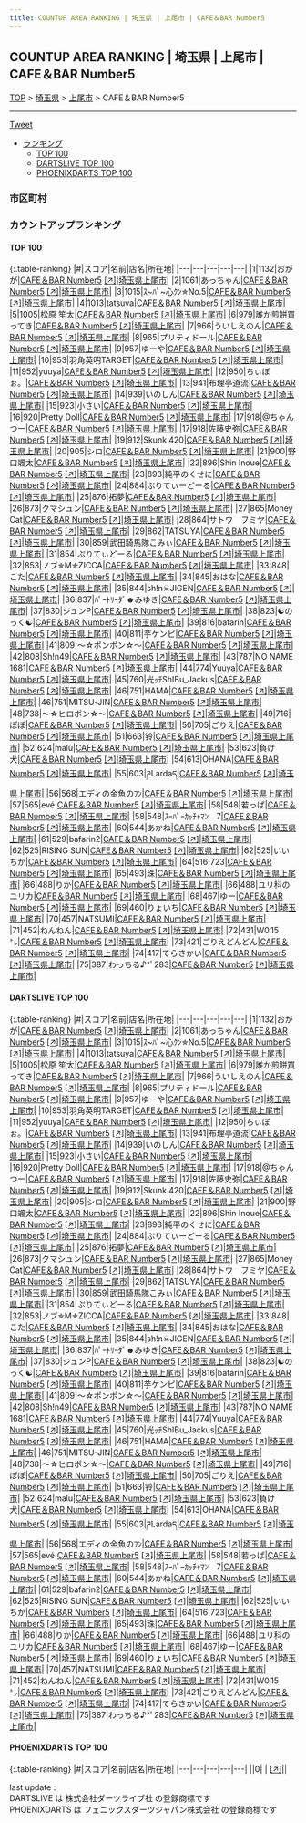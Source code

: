 ```yaml
---
title: COUNTUP AREA RANKING | 埼玉県 | 上尾市 | CAFE＆BAR Number5
---
```

## COUNTUP AREA RANKING | 埼玉県 | 上尾市 | CAFE＆BAR Number5

[TOP](/darts/rank/) > [埼玉県](/darts/rank/埼玉県/) > [上尾市](/darts/rank/埼玉県/上尾市/) > CAFE＆BAR Number5

___

<a href="https://twitter.com/share?ref_src=twsrc%5Etfw" data-text="COUNTUP AREA RANKING | 埼玉県上尾市CAFE＆BAR Number5" class="twitter-share-button" data-hashtags="DARTSLIVE,PHOENIXDARTS,darts,ダーツ" data-show-count="false">Tweet</a>

* [ランキング](#カウントアップランキング)
    * [TOP 100](#top-100)
    * [DARTSLIVE TOP 100](#dartslive-top-100)
    * [PHOENIXDARTS TOP 100](#phoenixdarts-top-100)

### 市区町村

<ul>

</ul>

### カウントアップランキング

#### TOP 100



{:.table-ranking}
|#|スコア|名前|店名|所在地|
|---|---|---|---|---|
|1|1132|<span class="rank-name-dl">おがが</span>|<a href="/darts/rank/shops/0376d5a0e88baa7fb21333aee1bd51e4.html">CAFE＆BAR Number5</a> <a href="https://search.dartslive.com/jp/shop/0376d5a0e88baa7fb21333aee1bd51e4">[↗]</a>|<a href="/darts/rank/埼玉県/上尾市">埼玉県上尾市</a>|
|2|1061|<span class="rank-name-dl">あっちゃん</span>|<a href="/darts/rank/shops/0376d5a0e88baa7fb21333aee1bd51e4.html">CAFE＆BAR Number5</a> <a href="https://search.dartslive.com/jp/shop/0376d5a0e88baa7fb21333aee1bd51e4">[↗]</a>|<a href="/darts/rank/埼玉県/上尾市">埼玉県上尾市</a>|
|3|1015|<span class="rank-name-dl">ｽ~ﾊﾟ~心ｸﾝ✯No.5</span>|<a href="/darts/rank/shops/0376d5a0e88baa7fb21333aee1bd51e4.html">CAFE＆BAR Number5</a> <a href="https://search.dartslive.com/jp/shop/0376d5a0e88baa7fb21333aee1bd51e4">[↗]</a>|<a href="/darts/rank/埼玉県/上尾市">埼玉県上尾市</a>|
|4|1013|<span class="rank-name-dl">tatsuya</span>|<a href="/darts/rank/shops/0376d5a0e88baa7fb21333aee1bd51e4.html">CAFE＆BAR Number5</a> <a href="https://search.dartslive.com/jp/shop/0376d5a0e88baa7fb21333aee1bd51e4">[↗]</a>|<a href="/darts/rank/埼玉県/上尾市">埼玉県上尾市</a>|
|5|1005|<span class="rank-name-dl">松原 笙太</span>|<a href="/darts/rank/shops/0376d5a0e88baa7fb21333aee1bd51e4.html">CAFE＆BAR Number5</a> <a href="https://search.dartslive.com/jp/shop/0376d5a0e88baa7fb21333aee1bd51e4">[↗]</a>|<a href="/darts/rank/埼玉県/上尾市">埼玉県上尾市</a>|
|6|979|<span class="rank-name-dl">誰か煎餅買ってき</span>|<a href="/darts/rank/shops/0376d5a0e88baa7fb21333aee1bd51e4.html">CAFE＆BAR Number5</a> <a href="https://search.dartslive.com/jp/shop/0376d5a0e88baa7fb21333aee1bd51e4">[↗]</a>|<a href="/darts/rank/埼玉県/上尾市">埼玉県上尾市</a>|
|7|966|<span class="rank-name-dl">ういしえのん</span>|<a href="/darts/rank/shops/0376d5a0e88baa7fb21333aee1bd51e4.html">CAFE＆BAR Number5</a> <a href="https://search.dartslive.com/jp/shop/0376d5a0e88baa7fb21333aee1bd51e4">[↗]</a>|<a href="/darts/rank/埼玉県/上尾市">埼玉県上尾市</a>|
|8|965|<span class="rank-name-dl">プリティドール</span>|<a href="/darts/rank/shops/0376d5a0e88baa7fb21333aee1bd51e4.html">CAFE＆BAR Number5</a> <a href="https://search.dartslive.com/jp/shop/0376d5a0e88baa7fb21333aee1bd51e4">[↗]</a>|<a href="/darts/rank/埼玉県/上尾市">埼玉県上尾市</a>|
|9|957|<span class="rank-name-dl">ゆーや</span>|<a href="/darts/rank/shops/0376d5a0e88baa7fb21333aee1bd51e4.html">CAFE＆BAR Number5</a> <a href="https://search.dartslive.com/jp/shop/0376d5a0e88baa7fb21333aee1bd51e4">[↗]</a>|<a href="/darts/rank/埼玉県/上尾市">埼玉県上尾市</a>|
|10|953|<span class="rank-name-dl">羽角英明TARGET</span>|<a href="/darts/rank/shops/0376d5a0e88baa7fb21333aee1bd51e4.html">CAFE＆BAR Number5</a> <a href="https://search.dartslive.com/jp/shop/0376d5a0e88baa7fb21333aee1bd51e4">[↗]</a>|<a href="/darts/rank/埼玉県/上尾市">埼玉県上尾市</a>|
|11|952|<span class="rank-name-dl">yuuya</span>|<a href="/darts/rank/shops/0376d5a0e88baa7fb21333aee1bd51e4.html">CAFE＆BAR Number5</a> <a href="https://search.dartslive.com/jp/shop/0376d5a0e88baa7fb21333aee1bd51e4">[↗]</a>|<a href="/darts/rank/埼玉県/上尾市">埼玉県上尾市</a>|
|12|950|<span class="rank-name-dl">ちぃぼぉ。</span>|<a href="/darts/rank/shops/0376d5a0e88baa7fb21333aee1bd51e4.html">CAFE＆BAR Number5</a> <a href="https://search.dartslive.com/jp/shop/0376d5a0e88baa7fb21333aee1bd51e4">[↗]</a>|<a href="/darts/rank/埼玉県/上尾市">埼玉県上尾市</a>|
|13|941|<span class="rank-name-dl">布理亭道流</span>|<a href="/darts/rank/shops/0376d5a0e88baa7fb21333aee1bd51e4.html">CAFE＆BAR Number5</a> <a href="https://search.dartslive.com/jp/shop/0376d5a0e88baa7fb21333aee1bd51e4">[↗]</a>|<a href="/darts/rank/埼玉県/上尾市">埼玉県上尾市</a>|
|14|939|<span class="rank-name-dl">いのしん</span>|<a href="/darts/rank/shops/0376d5a0e88baa7fb21333aee1bd51e4.html">CAFE＆BAR Number5</a> <a href="https://search.dartslive.com/jp/shop/0376d5a0e88baa7fb21333aee1bd51e4">[↗]</a>|<a href="/darts/rank/埼玉県/上尾市">埼玉県上尾市</a>|
|15|923|<span class="rank-name-dl">小さい</span>|<a href="/darts/rank/shops/0376d5a0e88baa7fb21333aee1bd51e4.html">CAFE＆BAR Number5</a> <a href="https://search.dartslive.com/jp/shop/0376d5a0e88baa7fb21333aee1bd51e4">[↗]</a>|<a href="/darts/rank/埼玉県/上尾市">埼玉県上尾市</a>|
|16|920|<span class="rank-name-dl">Pretty Doll</span>|<a href="/darts/rank/shops/0376d5a0e88baa7fb21333aee1bd51e4.html">CAFE＆BAR Number5</a> <a href="https://search.dartslive.com/jp/shop/0376d5a0e88baa7fb21333aee1bd51e4">[↗]</a>|<a href="/darts/rank/埼玉県/上尾市">埼玉県上尾市</a>|
|17|918|<span class="rank-name-dl">@ちゃんつー</span>|<a href="/darts/rank/shops/0376d5a0e88baa7fb21333aee1bd51e4.html">CAFE＆BAR Number5</a> <a href="https://search.dartslive.com/jp/shop/0376d5a0e88baa7fb21333aee1bd51e4">[↗]</a>|<a href="/darts/rank/埼玉県/上尾市">埼玉県上尾市</a>|
|17|918|<span class="rank-name-dl">佐藤史弥</span>|<a href="/darts/rank/shops/0376d5a0e88baa7fb21333aee1bd51e4.html">CAFE＆BAR Number5</a> <a href="https://search.dartslive.com/jp/shop/0376d5a0e88baa7fb21333aee1bd51e4">[↗]</a>|<a href="/darts/rank/埼玉県/上尾市">埼玉県上尾市</a>|
|19|912|<span class="rank-name-dl">Skunk 420</span>|<a href="/darts/rank/shops/0376d5a0e88baa7fb21333aee1bd51e4.html">CAFE＆BAR Number5</a> <a href="https://search.dartslive.com/jp/shop/0376d5a0e88baa7fb21333aee1bd51e4">[↗]</a>|<a href="/darts/rank/埼玉県/上尾市">埼玉県上尾市</a>|
|20|905|<span class="rank-name-dl">シロ</span>|<a href="/darts/rank/shops/0376d5a0e88baa7fb21333aee1bd51e4.html">CAFE＆BAR Number5</a> <a href="https://search.dartslive.com/jp/shop/0376d5a0e88baa7fb21333aee1bd51e4">[↗]</a>|<a href="/darts/rank/埼玉県/上尾市">埼玉県上尾市</a>|
|21|900|<span class="rank-name-dl">野口颯太</span>|<a href="/darts/rank/shops/0376d5a0e88baa7fb21333aee1bd51e4.html">CAFE＆BAR Number5</a> <a href="https://search.dartslive.com/jp/shop/0376d5a0e88baa7fb21333aee1bd51e4">[↗]</a>|<a href="/darts/rank/埼玉県/上尾市">埼玉県上尾市</a>|
|22|896|<span class="rank-name-dl">Shin Inoue</span>|<a href="/darts/rank/shops/0376d5a0e88baa7fb21333aee1bd51e4.html">CAFE＆BAR Number5</a> <a href="https://search.dartslive.com/jp/shop/0376d5a0e88baa7fb21333aee1bd51e4">[↗]</a>|<a href="/darts/rank/埼玉県/上尾市">埼玉県上尾市</a>|
|23|893|<span class="rank-name-dl">純平のくせに</span>|<a href="/darts/rank/shops/0376d5a0e88baa7fb21333aee1bd51e4.html">CAFE＆BAR Number5</a> <a href="https://search.dartslive.com/jp/shop/0376d5a0e88baa7fb21333aee1bd51e4">[↗]</a>|<a href="/darts/rank/埼玉県/上尾市">埼玉県上尾市</a>|
|24|884|<span class="rank-name-dl">ぷりてぃーどーる</span>|<a href="/darts/rank/shops/0376d5a0e88baa7fb21333aee1bd51e4.html">CAFE＆BAR Number5</a> <a href="https://search.dartslive.com/jp/shop/0376d5a0e88baa7fb21333aee1bd51e4">[↗]</a>|<a href="/darts/rank/埼玉県/上尾市">埼玉県上尾市</a>|
|25|876|<span class="rank-name-dl">拓夢</span>|<a href="/darts/rank/shops/0376d5a0e88baa7fb21333aee1bd51e4.html">CAFE＆BAR Number5</a> <a href="https://search.dartslive.com/jp/shop/0376d5a0e88baa7fb21333aee1bd51e4">[↗]</a>|<a href="/darts/rank/埼玉県/上尾市">埼玉県上尾市</a>|
|26|873|<span class="rank-name-dl">クマシュン</span>|<a href="/darts/rank/shops/0376d5a0e88baa7fb21333aee1bd51e4.html">CAFE＆BAR Number5</a> <a href="https://search.dartslive.com/jp/shop/0376d5a0e88baa7fb21333aee1bd51e4">[↗]</a>|<a href="/darts/rank/埼玉県/上尾市">埼玉県上尾市</a>|
|27|865|<span class="rank-name-dl">Money Cat</span>|<a href="/darts/rank/shops/0376d5a0e88baa7fb21333aee1bd51e4.html">CAFE＆BAR Number5</a> <a href="https://search.dartslive.com/jp/shop/0376d5a0e88baa7fb21333aee1bd51e4">[↗]</a>|<a href="/darts/rank/埼玉県/上尾市">埼玉県上尾市</a>|
|28|864|<span class="rank-name-dl">サトウ　フミヤ</span>|<a href="/darts/rank/shops/0376d5a0e88baa7fb21333aee1bd51e4.html">CAFE＆BAR Number5</a> <a href="https://search.dartslive.com/jp/shop/0376d5a0e88baa7fb21333aee1bd51e4">[↗]</a>|<a href="/darts/rank/埼玉県/上尾市">埼玉県上尾市</a>|
|29|862|<span class="rank-name-dl">TATSUYA</span>|<a href="/darts/rank/shops/0376d5a0e88baa7fb21333aee1bd51e4.html">CAFE＆BAR Number5</a> <a href="https://search.dartslive.com/jp/shop/0376d5a0e88baa7fb21333aee1bd51e4">[↗]</a>|<a href="/darts/rank/埼玉県/上尾市">埼玉県上尾市</a>|
|30|859|<span class="rank-name-dl">武田騎馬隊こみぃ</span>|<a href="/darts/rank/shops/0376d5a0e88baa7fb21333aee1bd51e4.html">CAFE＆BAR Number5</a> <a href="https://search.dartslive.com/jp/shop/0376d5a0e88baa7fb21333aee1bd51e4">[↗]</a>|<a href="/darts/rank/埼玉県/上尾市">埼玉県上尾市</a>|
|31|854|<span class="rank-name-dl">ぷりてぃどーる</span>|<a href="/darts/rank/shops/0376d5a0e88baa7fb21333aee1bd51e4.html">CAFE＆BAR Number5</a> <a href="https://search.dartslive.com/jp/shop/0376d5a0e88baa7fb21333aee1bd51e4">[↗]</a>|<a href="/darts/rank/埼玉県/上尾市">埼玉県上尾市</a>|
|32|853|<span class="rank-name-dl">ノブ✯M✯ZICCA</span>|<a href="/darts/rank/shops/0376d5a0e88baa7fb21333aee1bd51e4.html">CAFE＆BAR Number5</a> <a href="https://search.dartslive.com/jp/shop/0376d5a0e88baa7fb21333aee1bd51e4">[↗]</a>|<a href="/darts/rank/埼玉県/上尾市">埼玉県上尾市</a>|
|33|848|<span class="rank-name-dl">こた</span>|<a href="/darts/rank/shops/0376d5a0e88baa7fb21333aee1bd51e4.html">CAFE＆BAR Number5</a> <a href="https://search.dartslive.com/jp/shop/0376d5a0e88baa7fb21333aee1bd51e4">[↗]</a>|<a href="/darts/rank/埼玉県/上尾市">埼玉県上尾市</a>|
|34|845|<span class="rank-name-dl">おはな</span>|<a href="/darts/rank/shops/0376d5a0e88baa7fb21333aee1bd51e4.html">CAFE＆BAR Number5</a> <a href="https://search.dartslive.com/jp/shop/0376d5a0e88baa7fb21333aee1bd51e4">[↗]</a>|<a href="/darts/rank/埼玉県/上尾市">埼玉県上尾市</a>|
|35|844|<span class="rank-name-dl">sh!n☠JIGEN</span>|<a href="/darts/rank/shops/0376d5a0e88baa7fb21333aee1bd51e4.html">CAFE＆BAR Number5</a> <a href="https://search.dartslive.com/jp/shop/0376d5a0e88baa7fb21333aee1bd51e4">[↗]</a>|<a href="/darts/rank/埼玉県/上尾市">埼玉県上尾市</a>|
|36|837|<span class="rank-name-dl">ﾊﾟｰﾄﾘｰﾀﾞ☻みゆき</span>|<a href="/darts/rank/shops/0376d5a0e88baa7fb21333aee1bd51e4.html">CAFE＆BAR Number5</a> <a href="https://search.dartslive.com/jp/shop/0376d5a0e88baa7fb21333aee1bd51e4">[↗]</a>|<a href="/darts/rank/埼玉県/上尾市">埼玉県上尾市</a>|
|37|830|<span class="rank-name-dl">ジュンP</span>|<a href="/darts/rank/shops/0376d5a0e88baa7fb21333aee1bd51e4.html">CAFE＆BAR Number5</a> <a href="https://search.dartslive.com/jp/shop/0376d5a0e88baa7fb21333aee1bd51e4">[↗]</a>|<a href="/darts/rank/埼玉県/上尾市">埼玉県上尾市</a>|
|38|823|<span class="rank-name-dl">☯️のっく☯️</span>|<a href="/darts/rank/shops/0376d5a0e88baa7fb21333aee1bd51e4.html">CAFE＆BAR Number5</a> <a href="https://search.dartslive.com/jp/shop/0376d5a0e88baa7fb21333aee1bd51e4">[↗]</a>|<a href="/darts/rank/埼玉県/上尾市">埼玉県上尾市</a>|
|39|816|<span class="rank-name-dl">bafarin</span>|<a href="/darts/rank/shops/0376d5a0e88baa7fb21333aee1bd51e4.html">CAFE＆BAR Number5</a> <a href="https://search.dartslive.com/jp/shop/0376d5a0e88baa7fb21333aee1bd51e4">[↗]</a>|<a href="/darts/rank/埼玉県/上尾市">埼玉県上尾市</a>|
|40|811|<span class="rank-name-dl">芋ケンピ</span>|<a href="/darts/rank/shops/0376d5a0e88baa7fb21333aee1bd51e4.html">CAFE＆BAR Number5</a> <a href="https://search.dartslive.com/jp/shop/0376d5a0e88baa7fb21333aee1bd51e4">[↗]</a>|<a href="/darts/rank/埼玉県/上尾市">埼玉県上尾市</a>|
|41|809|<span class="rank-name-dl">〜☆ポンポン☆〜</span>|<a href="/darts/rank/shops/0376d5a0e88baa7fb21333aee1bd51e4.html">CAFE＆BAR Number5</a> <a href="https://search.dartslive.com/jp/shop/0376d5a0e88baa7fb21333aee1bd51e4">[↗]</a>|<a href="/darts/rank/埼玉県/上尾市">埼玉県上尾市</a>|
|42|808|<span class="rank-name-dl">Sh!n49</span>|<a href="/darts/rank/shops/0376d5a0e88baa7fb21333aee1bd51e4.html">CAFE＆BAR Number5</a> <a href="https://search.dartslive.com/jp/shop/0376d5a0e88baa7fb21333aee1bd51e4">[↗]</a>|<a href="/darts/rank/埼玉県/上尾市">埼玉県上尾市</a>|
|43|787|<span class="rank-name-dl">NO NAME 1681</span>|<a href="/darts/rank/shops/0376d5a0e88baa7fb21333aee1bd51e4.html">CAFE＆BAR Number5</a> <a href="https://search.dartslive.com/jp/shop/0376d5a0e88baa7fb21333aee1bd51e4">[↗]</a>|<a href="/darts/rank/埼玉県/上尾市">埼玉県上尾市</a>|
|44|774|<span class="rank-name-dl">Yuuya</span>|<a href="/darts/rank/shops/0376d5a0e88baa7fb21333aee1bd51e4.html">CAFE＆BAR Number5</a> <a href="https://search.dartslive.com/jp/shop/0376d5a0e88baa7fb21333aee1bd51e4">[↗]</a>|<a href="/darts/rank/埼玉県/上尾市">埼玉県上尾市</a>|
|45|760|<span class="rank-name-dl">光ｯﾁShIBu_Jackus</span>|<a href="/darts/rank/shops/0376d5a0e88baa7fb21333aee1bd51e4.html">CAFE＆BAR Number5</a> <a href="https://search.dartslive.com/jp/shop/0376d5a0e88baa7fb21333aee1bd51e4">[↗]</a>|<a href="/darts/rank/埼玉県/上尾市">埼玉県上尾市</a>|
|46|751|<span class="rank-name-dl">HAMA</span>|<a href="/darts/rank/shops/0376d5a0e88baa7fb21333aee1bd51e4.html">CAFE＆BAR Number5</a> <a href="https://search.dartslive.com/jp/shop/0376d5a0e88baa7fb21333aee1bd51e4">[↗]</a>|<a href="/darts/rank/埼玉県/上尾市">埼玉県上尾市</a>|
|46|751|<span class="rank-name-dl">MITSU-JIN</span>|<a href="/darts/rank/shops/0376d5a0e88baa7fb21333aee1bd51e4.html">CAFE＆BAR Number5</a> <a href="https://search.dartslive.com/jp/shop/0376d5a0e88baa7fb21333aee1bd51e4">[↗]</a>|<a href="/darts/rank/埼玉県/上尾市">埼玉県上尾市</a>|
|48|738|<span class="rank-name-dl">〜☆ヒロポン☆〜</span>|<a href="/darts/rank/shops/0376d5a0e88baa7fb21333aee1bd51e4.html">CAFE＆BAR Number5</a> <a href="https://search.dartslive.com/jp/shop/0376d5a0e88baa7fb21333aee1bd51e4">[↗]</a>|<a href="/darts/rank/埼玉県/上尾市">埼玉県上尾市</a>|
|49|716|<span class="rank-name-dl">ぽぽ</span>|<a href="/darts/rank/shops/0376d5a0e88baa7fb21333aee1bd51e4.html">CAFE＆BAR Number5</a> <a href="https://search.dartslive.com/jp/shop/0376d5a0e88baa7fb21333aee1bd51e4">[↗]</a>|<a href="/darts/rank/埼玉県/上尾市">埼玉県上尾市</a>|
|50|705|<span class="rank-name-dl">ごりえ</span>|<a href="/darts/rank/shops/0376d5a0e88baa7fb21333aee1bd51e4.html">CAFE＆BAR Number5</a> <a href="https://search.dartslive.com/jp/shop/0376d5a0e88baa7fb21333aee1bd51e4">[↗]</a>|<a href="/darts/rank/埼玉県/上尾市">埼玉県上尾市</a>|
|51|663|<span class="rank-name-dl">铃</span>|<a href="/darts/rank/shops/0376d5a0e88baa7fb21333aee1bd51e4.html">CAFE＆BAR Number5</a> <a href="https://search.dartslive.com/jp/shop/0376d5a0e88baa7fb21333aee1bd51e4">[↗]</a>|<a href="/darts/rank/埼玉県/上尾市">埼玉県上尾市</a>|
|52|624|<span class="rank-name-dl">malu</span>|<a href="/darts/rank/shops/0376d5a0e88baa7fb21333aee1bd51e4.html">CAFE＆BAR Number5</a> <a href="https://search.dartslive.com/jp/shop/0376d5a0e88baa7fb21333aee1bd51e4">[↗]</a>|<a href="/darts/rank/埼玉県/上尾市">埼玉県上尾市</a>|
|53|623|<span class="rank-name-dl">負け犬</span>|<a href="/darts/rank/shops/0376d5a0e88baa7fb21333aee1bd51e4.html">CAFE＆BAR Number5</a> <a href="https://search.dartslive.com/jp/shop/0376d5a0e88baa7fb21333aee1bd51e4">[↗]</a>|<a href="/darts/rank/埼玉県/上尾市">埼玉県上尾市</a>|
|54|613|<span class="rank-name-dl">OHANA</span>|<a href="/darts/rank/shops/0376d5a0e88baa7fb21333aee1bd51e4.html">CAFE＆BAR Number5</a> <a href="https://search.dartslive.com/jp/shop/0376d5a0e88baa7fb21333aee1bd51e4">[↗]</a>|<a href="/darts/rank/埼玉県/上尾市">埼玉県上尾市</a>|
|55|603|<span class="rank-name-dl">ཌLardaད﻿</span>|<a href="/darts/rank/shops/0376d5a0e88baa7fb21333aee1bd51e4.html">CAFE＆BAR Number5</a> <a href="https://search.dartslive.com/jp/shop/0376d5a0e88baa7fb21333aee1bd51e4">[↗]</a>|<a href="/darts/rank/埼玉県/上尾市">埼玉県上尾市</a>|
|56|568|<span class="rank-name-dl">エディの金魚のﾌﾝ</span>|<a href="/darts/rank/shops/0376d5a0e88baa7fb21333aee1bd51e4.html">CAFE＆BAR Number5</a> <a href="https://search.dartslive.com/jp/shop/0376d5a0e88baa7fb21333aee1bd51e4">[↗]</a>|<a href="/darts/rank/埼玉県/上尾市">埼玉県上尾市</a>|
|57|565|<span class="rank-name-dl">evé</span>|<a href="/darts/rank/shops/0376d5a0e88baa7fb21333aee1bd51e4.html">CAFE＆BAR Number5</a> <a href="https://search.dartslive.com/jp/shop/0376d5a0e88baa7fb21333aee1bd51e4">[↗]</a>|<a href="/darts/rank/埼玉県/上尾市">埼玉県上尾市</a>|
|58|548|<span class="rank-name-dl">若っぱ</span>|<a href="/darts/rank/shops/0376d5a0e88baa7fb21333aee1bd51e4.html">CAFE＆BAR Number5</a> <a href="https://search.dartslive.com/jp/shop/0376d5a0e88baa7fb21333aee1bd51e4">[↗]</a>|<a href="/darts/rank/埼玉県/上尾市">埼玉県上尾市</a>|
|58|548|<span class="rank-name-dl">ｽｰﾊﾟｰｶｯﾁｬﾏﾝ　7</span>|<a href="/darts/rank/shops/0376d5a0e88baa7fb21333aee1bd51e4.html">CAFE＆BAR Number5</a> <a href="https://search.dartslive.com/jp/shop/0376d5a0e88baa7fb21333aee1bd51e4">[↗]</a>|<a href="/darts/rank/埼玉県/上尾市">埼玉県上尾市</a>|
|60|544|<span class="rank-name-dl">あかね</span>|<a href="/darts/rank/shops/0376d5a0e88baa7fb21333aee1bd51e4.html">CAFE＆BAR Number5</a> <a href="https://search.dartslive.com/jp/shop/0376d5a0e88baa7fb21333aee1bd51e4">[↗]</a>|<a href="/darts/rank/埼玉県/上尾市">埼玉県上尾市</a>|
|61|529|<span class="rank-name-dl">bafarin2</span>|<a href="/darts/rank/shops/0376d5a0e88baa7fb21333aee1bd51e4.html">CAFE＆BAR Number5</a> <a href="https://search.dartslive.com/jp/shop/0376d5a0e88baa7fb21333aee1bd51e4">[↗]</a>|<a href="/darts/rank/埼玉県/上尾市">埼玉県上尾市</a>|
|62|525|<span class="rank-name-dl">RISING SUN</span>|<a href="/darts/rank/shops/0376d5a0e88baa7fb21333aee1bd51e4.html">CAFE＆BAR Number5</a> <a href="https://search.dartslive.com/jp/shop/0376d5a0e88baa7fb21333aee1bd51e4">[↗]</a>|<a href="/darts/rank/埼玉県/上尾市">埼玉県上尾市</a>|
|62|525|<span class="rank-name-dl">いいちか</span>|<a href="/darts/rank/shops/0376d5a0e88baa7fb21333aee1bd51e4.html">CAFE＆BAR Number5</a> <a href="https://search.dartslive.com/jp/shop/0376d5a0e88baa7fb21333aee1bd51e4">[↗]</a>|<a href="/darts/rank/埼玉県/上尾市">埼玉県上尾市</a>|
|64|516|<span class="rank-name-dl">723</span>|<a href="/darts/rank/shops/0376d5a0e88baa7fb21333aee1bd51e4.html">CAFE＆BAR Number5</a> <a href="https://search.dartslive.com/jp/shop/0376d5a0e88baa7fb21333aee1bd51e4">[↗]</a>|<a href="/darts/rank/埼玉県/上尾市">埼玉県上尾市</a>|
|65|493|<span class="rank-name-dl">珠</span>|<a href="/darts/rank/shops/0376d5a0e88baa7fb21333aee1bd51e4.html">CAFE＆BAR Number5</a> <a href="https://search.dartslive.com/jp/shop/0376d5a0e88baa7fb21333aee1bd51e4">[↗]</a>|<a href="/darts/rank/埼玉県/上尾市">埼玉県上尾市</a>|
|66|488|<span class="rank-name-dl">りか</span>|<a href="/darts/rank/shops/0376d5a0e88baa7fb21333aee1bd51e4.html">CAFE＆BAR Number5</a> <a href="https://search.dartslive.com/jp/shop/0376d5a0e88baa7fb21333aee1bd51e4">[↗]</a>|<a href="/darts/rank/埼玉県/上尾市">埼玉県上尾市</a>|
|66|488|<span class="rank-name-dl">ユリ科のユリカ</span>|<a href="/darts/rank/shops/0376d5a0e88baa7fb21333aee1bd51e4.html">CAFE＆BAR Number5</a> <a href="https://search.dartslive.com/jp/shop/0376d5a0e88baa7fb21333aee1bd51e4">[↗]</a>|<a href="/darts/rank/埼玉県/上尾市">埼玉県上尾市</a>|
|68|467|<span class="rank-name-dl">ゆー</span>|<a href="/darts/rank/shops/0376d5a0e88baa7fb21333aee1bd51e4.html">CAFE＆BAR Number5</a> <a href="https://search.dartslive.com/jp/shop/0376d5a0e88baa7fb21333aee1bd51e4">[↗]</a>|<a href="/darts/rank/埼玉県/上尾市">埼玉県上尾市</a>|
|69|460|<span class="rank-name-dl">りょいち</span>|<a href="/darts/rank/shops/0376d5a0e88baa7fb21333aee1bd51e4.html">CAFE＆BAR Number5</a> <a href="https://search.dartslive.com/jp/shop/0376d5a0e88baa7fb21333aee1bd51e4">[↗]</a>|<a href="/darts/rank/埼玉県/上尾市">埼玉県上尾市</a>|
|70|457|<span class="rank-name-dl">NATSUMI</span>|<a href="/darts/rank/shops/0376d5a0e88baa7fb21333aee1bd51e4.html">CAFE＆BAR Number5</a> <a href="https://search.dartslive.com/jp/shop/0376d5a0e88baa7fb21333aee1bd51e4">[↗]</a>|<a href="/darts/rank/埼玉県/上尾市">埼玉県上尾市</a>|
|71|452|<span class="rank-name-dl">ねんねん</span>|<a href="/darts/rank/shops/0376d5a0e88baa7fb21333aee1bd51e4.html">CAFE＆BAR Number5</a> <a href="https://search.dartslive.com/jp/shop/0376d5a0e88baa7fb21333aee1bd51e4">[↗]</a>|<a href="/darts/rank/埼玉県/上尾市">埼玉県上尾市</a>|
|72|431|<span class="rank-name-dl">W0.15㌧</span>|<a href="/darts/rank/shops/0376d5a0e88baa7fb21333aee1bd51e4.html">CAFE＆BAR Number5</a> <a href="https://search.dartslive.com/jp/shop/0376d5a0e88baa7fb21333aee1bd51e4">[↗]</a>|<a href="/darts/rank/埼玉県/上尾市">埼玉県上尾市</a>|
|73|421|<span class="rank-name-dl">ごりえどんどん</span>|<a href="/darts/rank/shops/0376d5a0e88baa7fb21333aee1bd51e4.html">CAFE＆BAR Number5</a> <a href="https://search.dartslive.com/jp/shop/0376d5a0e88baa7fb21333aee1bd51e4">[↗]</a>|<a href="/darts/rank/埼玉県/上尾市">埼玉県上尾市</a>|
|74|417|<span class="rank-name-dl">てらさかい</span>|<a href="/darts/rank/shops/0376d5a0e88baa7fb21333aee1bd51e4.html">CAFE＆BAR Number5</a> <a href="https://search.dartslive.com/jp/shop/0376d5a0e88baa7fb21333aee1bd51e4">[↗]</a>|<a href="/darts/rank/埼玉県/上尾市">埼玉県上尾市</a>|
|75|387|<span class="rank-name-dl">わっちる♪*ﾟ283</span>|<a href="/darts/rank/shops/0376d5a0e88baa7fb21333aee1bd51e4.html">CAFE＆BAR Number5</a> <a href="https://search.dartslive.com/jp/shop/0376d5a0e88baa7fb21333aee1bd51e4">[↗]</a>|<a href="/darts/rank/埼玉県/上尾市">埼玉県上尾市</a>|


#### DARTSLIVE TOP 100



{:.table-ranking}
|#|スコア|名前|店名|所在地|
|---|---|---|---|---|
|1|1132|<span class="rank-name-dl">おがが</span>|<a href="/darts/rank/shops/0376d5a0e88baa7fb21333aee1bd51e4.html">CAFE＆BAR Number5</a> <a href="https://search.dartslive.com/jp/shop/0376d5a0e88baa7fb21333aee1bd51e4">[↗]</a>|<a href="/darts/rank/埼玉県/上尾市">埼玉県上尾市</a>|
|2|1061|<span class="rank-name-dl">あっちゃん</span>|<a href="/darts/rank/shops/0376d5a0e88baa7fb21333aee1bd51e4.html">CAFE＆BAR Number5</a> <a href="https://search.dartslive.com/jp/shop/0376d5a0e88baa7fb21333aee1bd51e4">[↗]</a>|<a href="/darts/rank/埼玉県/上尾市">埼玉県上尾市</a>|
|3|1015|<span class="rank-name-dl">ｽ~ﾊﾟ~心ｸﾝ✯No.5</span>|<a href="/darts/rank/shops/0376d5a0e88baa7fb21333aee1bd51e4.html">CAFE＆BAR Number5</a> <a href="https://search.dartslive.com/jp/shop/0376d5a0e88baa7fb21333aee1bd51e4">[↗]</a>|<a href="/darts/rank/埼玉県/上尾市">埼玉県上尾市</a>|
|4|1013|<span class="rank-name-dl">tatsuya</span>|<a href="/darts/rank/shops/0376d5a0e88baa7fb21333aee1bd51e4.html">CAFE＆BAR Number5</a> <a href="https://search.dartslive.com/jp/shop/0376d5a0e88baa7fb21333aee1bd51e4">[↗]</a>|<a href="/darts/rank/埼玉県/上尾市">埼玉県上尾市</a>|
|5|1005|<span class="rank-name-dl">松原 笙太</span>|<a href="/darts/rank/shops/0376d5a0e88baa7fb21333aee1bd51e4.html">CAFE＆BAR Number5</a> <a href="https://search.dartslive.com/jp/shop/0376d5a0e88baa7fb21333aee1bd51e4">[↗]</a>|<a href="/darts/rank/埼玉県/上尾市">埼玉県上尾市</a>|
|6|979|<span class="rank-name-dl">誰か煎餅買ってき</span>|<a href="/darts/rank/shops/0376d5a0e88baa7fb21333aee1bd51e4.html">CAFE＆BAR Number5</a> <a href="https://search.dartslive.com/jp/shop/0376d5a0e88baa7fb21333aee1bd51e4">[↗]</a>|<a href="/darts/rank/埼玉県/上尾市">埼玉県上尾市</a>|
|7|966|<span class="rank-name-dl">ういしえのん</span>|<a href="/darts/rank/shops/0376d5a0e88baa7fb21333aee1bd51e4.html">CAFE＆BAR Number5</a> <a href="https://search.dartslive.com/jp/shop/0376d5a0e88baa7fb21333aee1bd51e4">[↗]</a>|<a href="/darts/rank/埼玉県/上尾市">埼玉県上尾市</a>|
|8|965|<span class="rank-name-dl">プリティドール</span>|<a href="/darts/rank/shops/0376d5a0e88baa7fb21333aee1bd51e4.html">CAFE＆BAR Number5</a> <a href="https://search.dartslive.com/jp/shop/0376d5a0e88baa7fb21333aee1bd51e4">[↗]</a>|<a href="/darts/rank/埼玉県/上尾市">埼玉県上尾市</a>|
|9|957|<span class="rank-name-dl">ゆーや</span>|<a href="/darts/rank/shops/0376d5a0e88baa7fb21333aee1bd51e4.html">CAFE＆BAR Number5</a> <a href="https://search.dartslive.com/jp/shop/0376d5a0e88baa7fb21333aee1bd51e4">[↗]</a>|<a href="/darts/rank/埼玉県/上尾市">埼玉県上尾市</a>|
|10|953|<span class="rank-name-dl">羽角英明TARGET</span>|<a href="/darts/rank/shops/0376d5a0e88baa7fb21333aee1bd51e4.html">CAFE＆BAR Number5</a> <a href="https://search.dartslive.com/jp/shop/0376d5a0e88baa7fb21333aee1bd51e4">[↗]</a>|<a href="/darts/rank/埼玉県/上尾市">埼玉県上尾市</a>|
|11|952|<span class="rank-name-dl">yuuya</span>|<a href="/darts/rank/shops/0376d5a0e88baa7fb21333aee1bd51e4.html">CAFE＆BAR Number5</a> <a href="https://search.dartslive.com/jp/shop/0376d5a0e88baa7fb21333aee1bd51e4">[↗]</a>|<a href="/darts/rank/埼玉県/上尾市">埼玉県上尾市</a>|
|12|950|<span class="rank-name-dl">ちぃぼぉ。</span>|<a href="/darts/rank/shops/0376d5a0e88baa7fb21333aee1bd51e4.html">CAFE＆BAR Number5</a> <a href="https://search.dartslive.com/jp/shop/0376d5a0e88baa7fb21333aee1bd51e4">[↗]</a>|<a href="/darts/rank/埼玉県/上尾市">埼玉県上尾市</a>|
|13|941|<span class="rank-name-dl">布理亭道流</span>|<a href="/darts/rank/shops/0376d5a0e88baa7fb21333aee1bd51e4.html">CAFE＆BAR Number5</a> <a href="https://search.dartslive.com/jp/shop/0376d5a0e88baa7fb21333aee1bd51e4">[↗]</a>|<a href="/darts/rank/埼玉県/上尾市">埼玉県上尾市</a>|
|14|939|<span class="rank-name-dl">いのしん</span>|<a href="/darts/rank/shops/0376d5a0e88baa7fb21333aee1bd51e4.html">CAFE＆BAR Number5</a> <a href="https://search.dartslive.com/jp/shop/0376d5a0e88baa7fb21333aee1bd51e4">[↗]</a>|<a href="/darts/rank/埼玉県/上尾市">埼玉県上尾市</a>|
|15|923|<span class="rank-name-dl">小さい</span>|<a href="/darts/rank/shops/0376d5a0e88baa7fb21333aee1bd51e4.html">CAFE＆BAR Number5</a> <a href="https://search.dartslive.com/jp/shop/0376d5a0e88baa7fb21333aee1bd51e4">[↗]</a>|<a href="/darts/rank/埼玉県/上尾市">埼玉県上尾市</a>|
|16|920|<span class="rank-name-dl">Pretty Doll</span>|<a href="/darts/rank/shops/0376d5a0e88baa7fb21333aee1bd51e4.html">CAFE＆BAR Number5</a> <a href="https://search.dartslive.com/jp/shop/0376d5a0e88baa7fb21333aee1bd51e4">[↗]</a>|<a href="/darts/rank/埼玉県/上尾市">埼玉県上尾市</a>|
|17|918|<span class="rank-name-dl">@ちゃんつー</span>|<a href="/darts/rank/shops/0376d5a0e88baa7fb21333aee1bd51e4.html">CAFE＆BAR Number5</a> <a href="https://search.dartslive.com/jp/shop/0376d5a0e88baa7fb21333aee1bd51e4">[↗]</a>|<a href="/darts/rank/埼玉県/上尾市">埼玉県上尾市</a>|
|17|918|<span class="rank-name-dl">佐藤史弥</span>|<a href="/darts/rank/shops/0376d5a0e88baa7fb21333aee1bd51e4.html">CAFE＆BAR Number5</a> <a href="https://search.dartslive.com/jp/shop/0376d5a0e88baa7fb21333aee1bd51e4">[↗]</a>|<a href="/darts/rank/埼玉県/上尾市">埼玉県上尾市</a>|
|19|912|<span class="rank-name-dl">Skunk 420</span>|<a href="/darts/rank/shops/0376d5a0e88baa7fb21333aee1bd51e4.html">CAFE＆BAR Number5</a> <a href="https://search.dartslive.com/jp/shop/0376d5a0e88baa7fb21333aee1bd51e4">[↗]</a>|<a href="/darts/rank/埼玉県/上尾市">埼玉県上尾市</a>|
|20|905|<span class="rank-name-dl">シロ</span>|<a href="/darts/rank/shops/0376d5a0e88baa7fb21333aee1bd51e4.html">CAFE＆BAR Number5</a> <a href="https://search.dartslive.com/jp/shop/0376d5a0e88baa7fb21333aee1bd51e4">[↗]</a>|<a href="/darts/rank/埼玉県/上尾市">埼玉県上尾市</a>|
|21|900|<span class="rank-name-dl">野口颯太</span>|<a href="/darts/rank/shops/0376d5a0e88baa7fb21333aee1bd51e4.html">CAFE＆BAR Number5</a> <a href="https://search.dartslive.com/jp/shop/0376d5a0e88baa7fb21333aee1bd51e4">[↗]</a>|<a href="/darts/rank/埼玉県/上尾市">埼玉県上尾市</a>|
|22|896|<span class="rank-name-dl">Shin Inoue</span>|<a href="/darts/rank/shops/0376d5a0e88baa7fb21333aee1bd51e4.html">CAFE＆BAR Number5</a> <a href="https://search.dartslive.com/jp/shop/0376d5a0e88baa7fb21333aee1bd51e4">[↗]</a>|<a href="/darts/rank/埼玉県/上尾市">埼玉県上尾市</a>|
|23|893|<span class="rank-name-dl">純平のくせに</span>|<a href="/darts/rank/shops/0376d5a0e88baa7fb21333aee1bd51e4.html">CAFE＆BAR Number5</a> <a href="https://search.dartslive.com/jp/shop/0376d5a0e88baa7fb21333aee1bd51e4">[↗]</a>|<a href="/darts/rank/埼玉県/上尾市">埼玉県上尾市</a>|
|24|884|<span class="rank-name-dl">ぷりてぃーどーる</span>|<a href="/darts/rank/shops/0376d5a0e88baa7fb21333aee1bd51e4.html">CAFE＆BAR Number5</a> <a href="https://search.dartslive.com/jp/shop/0376d5a0e88baa7fb21333aee1bd51e4">[↗]</a>|<a href="/darts/rank/埼玉県/上尾市">埼玉県上尾市</a>|
|25|876|<span class="rank-name-dl">拓夢</span>|<a href="/darts/rank/shops/0376d5a0e88baa7fb21333aee1bd51e4.html">CAFE＆BAR Number5</a> <a href="https://search.dartslive.com/jp/shop/0376d5a0e88baa7fb21333aee1bd51e4">[↗]</a>|<a href="/darts/rank/埼玉県/上尾市">埼玉県上尾市</a>|
|26|873|<span class="rank-name-dl">クマシュン</span>|<a href="/darts/rank/shops/0376d5a0e88baa7fb21333aee1bd51e4.html">CAFE＆BAR Number5</a> <a href="https://search.dartslive.com/jp/shop/0376d5a0e88baa7fb21333aee1bd51e4">[↗]</a>|<a href="/darts/rank/埼玉県/上尾市">埼玉県上尾市</a>|
|27|865|<span class="rank-name-dl">Money Cat</span>|<a href="/darts/rank/shops/0376d5a0e88baa7fb21333aee1bd51e4.html">CAFE＆BAR Number5</a> <a href="https://search.dartslive.com/jp/shop/0376d5a0e88baa7fb21333aee1bd51e4">[↗]</a>|<a href="/darts/rank/埼玉県/上尾市">埼玉県上尾市</a>|
|28|864|<span class="rank-name-dl">サトウ　フミヤ</span>|<a href="/darts/rank/shops/0376d5a0e88baa7fb21333aee1bd51e4.html">CAFE＆BAR Number5</a> <a href="https://search.dartslive.com/jp/shop/0376d5a0e88baa7fb21333aee1bd51e4">[↗]</a>|<a href="/darts/rank/埼玉県/上尾市">埼玉県上尾市</a>|
|29|862|<span class="rank-name-dl">TATSUYA</span>|<a href="/darts/rank/shops/0376d5a0e88baa7fb21333aee1bd51e4.html">CAFE＆BAR Number5</a> <a href="https://search.dartslive.com/jp/shop/0376d5a0e88baa7fb21333aee1bd51e4">[↗]</a>|<a href="/darts/rank/埼玉県/上尾市">埼玉県上尾市</a>|
|30|859|<span class="rank-name-dl">武田騎馬隊こみぃ</span>|<a href="/darts/rank/shops/0376d5a0e88baa7fb21333aee1bd51e4.html">CAFE＆BAR Number5</a> <a href="https://search.dartslive.com/jp/shop/0376d5a0e88baa7fb21333aee1bd51e4">[↗]</a>|<a href="/darts/rank/埼玉県/上尾市">埼玉県上尾市</a>|
|31|854|<span class="rank-name-dl">ぷりてぃどーる</span>|<a href="/darts/rank/shops/0376d5a0e88baa7fb21333aee1bd51e4.html">CAFE＆BAR Number5</a> <a href="https://search.dartslive.com/jp/shop/0376d5a0e88baa7fb21333aee1bd51e4">[↗]</a>|<a href="/darts/rank/埼玉県/上尾市">埼玉県上尾市</a>|
|32|853|<span class="rank-name-dl">ノブ✯M✯ZICCA</span>|<a href="/darts/rank/shops/0376d5a0e88baa7fb21333aee1bd51e4.html">CAFE＆BAR Number5</a> <a href="https://search.dartslive.com/jp/shop/0376d5a0e88baa7fb21333aee1bd51e4">[↗]</a>|<a href="/darts/rank/埼玉県/上尾市">埼玉県上尾市</a>|
|33|848|<span class="rank-name-dl">こた</span>|<a href="/darts/rank/shops/0376d5a0e88baa7fb21333aee1bd51e4.html">CAFE＆BAR Number5</a> <a href="https://search.dartslive.com/jp/shop/0376d5a0e88baa7fb21333aee1bd51e4">[↗]</a>|<a href="/darts/rank/埼玉県/上尾市">埼玉県上尾市</a>|
|34|845|<span class="rank-name-dl">おはな</span>|<a href="/darts/rank/shops/0376d5a0e88baa7fb21333aee1bd51e4.html">CAFE＆BAR Number5</a> <a href="https://search.dartslive.com/jp/shop/0376d5a0e88baa7fb21333aee1bd51e4">[↗]</a>|<a href="/darts/rank/埼玉県/上尾市">埼玉県上尾市</a>|
|35|844|<span class="rank-name-dl">sh!n☠JIGEN</span>|<a href="/darts/rank/shops/0376d5a0e88baa7fb21333aee1bd51e4.html">CAFE＆BAR Number5</a> <a href="https://search.dartslive.com/jp/shop/0376d5a0e88baa7fb21333aee1bd51e4">[↗]</a>|<a href="/darts/rank/埼玉県/上尾市">埼玉県上尾市</a>|
|36|837|<span class="rank-name-dl">ﾊﾟｰﾄﾘｰﾀﾞ☻みゆき</span>|<a href="/darts/rank/shops/0376d5a0e88baa7fb21333aee1bd51e4.html">CAFE＆BAR Number5</a> <a href="https://search.dartslive.com/jp/shop/0376d5a0e88baa7fb21333aee1bd51e4">[↗]</a>|<a href="/darts/rank/埼玉県/上尾市">埼玉県上尾市</a>|
|37|830|<span class="rank-name-dl">ジュンP</span>|<a href="/darts/rank/shops/0376d5a0e88baa7fb21333aee1bd51e4.html">CAFE＆BAR Number5</a> <a href="https://search.dartslive.com/jp/shop/0376d5a0e88baa7fb21333aee1bd51e4">[↗]</a>|<a href="/darts/rank/埼玉県/上尾市">埼玉県上尾市</a>|
|38|823|<span class="rank-name-dl">☯️のっく☯️</span>|<a href="/darts/rank/shops/0376d5a0e88baa7fb21333aee1bd51e4.html">CAFE＆BAR Number5</a> <a href="https://search.dartslive.com/jp/shop/0376d5a0e88baa7fb21333aee1bd51e4">[↗]</a>|<a href="/darts/rank/埼玉県/上尾市">埼玉県上尾市</a>|
|39|816|<span class="rank-name-dl">bafarin</span>|<a href="/darts/rank/shops/0376d5a0e88baa7fb21333aee1bd51e4.html">CAFE＆BAR Number5</a> <a href="https://search.dartslive.com/jp/shop/0376d5a0e88baa7fb21333aee1bd51e4">[↗]</a>|<a href="/darts/rank/埼玉県/上尾市">埼玉県上尾市</a>|
|40|811|<span class="rank-name-dl">芋ケンピ</span>|<a href="/darts/rank/shops/0376d5a0e88baa7fb21333aee1bd51e4.html">CAFE＆BAR Number5</a> <a href="https://search.dartslive.com/jp/shop/0376d5a0e88baa7fb21333aee1bd51e4">[↗]</a>|<a href="/darts/rank/埼玉県/上尾市">埼玉県上尾市</a>|
|41|809|<span class="rank-name-dl">〜☆ポンポン☆〜</span>|<a href="/darts/rank/shops/0376d5a0e88baa7fb21333aee1bd51e4.html">CAFE＆BAR Number5</a> <a href="https://search.dartslive.com/jp/shop/0376d5a0e88baa7fb21333aee1bd51e4">[↗]</a>|<a href="/darts/rank/埼玉県/上尾市">埼玉県上尾市</a>|
|42|808|<span class="rank-name-dl">Sh!n49</span>|<a href="/darts/rank/shops/0376d5a0e88baa7fb21333aee1bd51e4.html">CAFE＆BAR Number5</a> <a href="https://search.dartslive.com/jp/shop/0376d5a0e88baa7fb21333aee1bd51e4">[↗]</a>|<a href="/darts/rank/埼玉県/上尾市">埼玉県上尾市</a>|
|43|787|<span class="rank-name-dl">NO NAME 1681</span>|<a href="/darts/rank/shops/0376d5a0e88baa7fb21333aee1bd51e4.html">CAFE＆BAR Number5</a> <a href="https://search.dartslive.com/jp/shop/0376d5a0e88baa7fb21333aee1bd51e4">[↗]</a>|<a href="/darts/rank/埼玉県/上尾市">埼玉県上尾市</a>|
|44|774|<span class="rank-name-dl">Yuuya</span>|<a href="/darts/rank/shops/0376d5a0e88baa7fb21333aee1bd51e4.html">CAFE＆BAR Number5</a> <a href="https://search.dartslive.com/jp/shop/0376d5a0e88baa7fb21333aee1bd51e4">[↗]</a>|<a href="/darts/rank/埼玉県/上尾市">埼玉県上尾市</a>|
|45|760|<span class="rank-name-dl">光ｯﾁShIBu_Jackus</span>|<a href="/darts/rank/shops/0376d5a0e88baa7fb21333aee1bd51e4.html">CAFE＆BAR Number5</a> <a href="https://search.dartslive.com/jp/shop/0376d5a0e88baa7fb21333aee1bd51e4">[↗]</a>|<a href="/darts/rank/埼玉県/上尾市">埼玉県上尾市</a>|
|46|751|<span class="rank-name-dl">HAMA</span>|<a href="/darts/rank/shops/0376d5a0e88baa7fb21333aee1bd51e4.html">CAFE＆BAR Number5</a> <a href="https://search.dartslive.com/jp/shop/0376d5a0e88baa7fb21333aee1bd51e4">[↗]</a>|<a href="/darts/rank/埼玉県/上尾市">埼玉県上尾市</a>|
|46|751|<span class="rank-name-dl">MITSU-JIN</span>|<a href="/darts/rank/shops/0376d5a0e88baa7fb21333aee1bd51e4.html">CAFE＆BAR Number5</a> <a href="https://search.dartslive.com/jp/shop/0376d5a0e88baa7fb21333aee1bd51e4">[↗]</a>|<a href="/darts/rank/埼玉県/上尾市">埼玉県上尾市</a>|
|48|738|<span class="rank-name-dl">〜☆ヒロポン☆〜</span>|<a href="/darts/rank/shops/0376d5a0e88baa7fb21333aee1bd51e4.html">CAFE＆BAR Number5</a> <a href="https://search.dartslive.com/jp/shop/0376d5a0e88baa7fb21333aee1bd51e4">[↗]</a>|<a href="/darts/rank/埼玉県/上尾市">埼玉県上尾市</a>|
|49|716|<span class="rank-name-dl">ぽぽ</span>|<a href="/darts/rank/shops/0376d5a0e88baa7fb21333aee1bd51e4.html">CAFE＆BAR Number5</a> <a href="https://search.dartslive.com/jp/shop/0376d5a0e88baa7fb21333aee1bd51e4">[↗]</a>|<a href="/darts/rank/埼玉県/上尾市">埼玉県上尾市</a>|
|50|705|<span class="rank-name-dl">ごりえ</span>|<a href="/darts/rank/shops/0376d5a0e88baa7fb21333aee1bd51e4.html">CAFE＆BAR Number5</a> <a href="https://search.dartslive.com/jp/shop/0376d5a0e88baa7fb21333aee1bd51e4">[↗]</a>|<a href="/darts/rank/埼玉県/上尾市">埼玉県上尾市</a>|
|51|663|<span class="rank-name-dl">铃</span>|<a href="/darts/rank/shops/0376d5a0e88baa7fb21333aee1bd51e4.html">CAFE＆BAR Number5</a> <a href="https://search.dartslive.com/jp/shop/0376d5a0e88baa7fb21333aee1bd51e4">[↗]</a>|<a href="/darts/rank/埼玉県/上尾市">埼玉県上尾市</a>|
|52|624|<span class="rank-name-dl">malu</span>|<a href="/darts/rank/shops/0376d5a0e88baa7fb21333aee1bd51e4.html">CAFE＆BAR Number5</a> <a href="https://search.dartslive.com/jp/shop/0376d5a0e88baa7fb21333aee1bd51e4">[↗]</a>|<a href="/darts/rank/埼玉県/上尾市">埼玉県上尾市</a>|
|53|623|<span class="rank-name-dl">負け犬</span>|<a href="/darts/rank/shops/0376d5a0e88baa7fb21333aee1bd51e4.html">CAFE＆BAR Number5</a> <a href="https://search.dartslive.com/jp/shop/0376d5a0e88baa7fb21333aee1bd51e4">[↗]</a>|<a href="/darts/rank/埼玉県/上尾市">埼玉県上尾市</a>|
|54|613|<span class="rank-name-dl">OHANA</span>|<a href="/darts/rank/shops/0376d5a0e88baa7fb21333aee1bd51e4.html">CAFE＆BAR Number5</a> <a href="https://search.dartslive.com/jp/shop/0376d5a0e88baa7fb21333aee1bd51e4">[↗]</a>|<a href="/darts/rank/埼玉県/上尾市">埼玉県上尾市</a>|
|55|603|<span class="rank-name-dl">ཌLardaད﻿</span>|<a href="/darts/rank/shops/0376d5a0e88baa7fb21333aee1bd51e4.html">CAFE＆BAR Number5</a> <a href="https://search.dartslive.com/jp/shop/0376d5a0e88baa7fb21333aee1bd51e4">[↗]</a>|<a href="/darts/rank/埼玉県/上尾市">埼玉県上尾市</a>|
|56|568|<span class="rank-name-dl">エディの金魚のﾌﾝ</span>|<a href="/darts/rank/shops/0376d5a0e88baa7fb21333aee1bd51e4.html">CAFE＆BAR Number5</a> <a href="https://search.dartslive.com/jp/shop/0376d5a0e88baa7fb21333aee1bd51e4">[↗]</a>|<a href="/darts/rank/埼玉県/上尾市">埼玉県上尾市</a>|
|57|565|<span class="rank-name-dl">evé</span>|<a href="/darts/rank/shops/0376d5a0e88baa7fb21333aee1bd51e4.html">CAFE＆BAR Number5</a> <a href="https://search.dartslive.com/jp/shop/0376d5a0e88baa7fb21333aee1bd51e4">[↗]</a>|<a href="/darts/rank/埼玉県/上尾市">埼玉県上尾市</a>|
|58|548|<span class="rank-name-dl">若っぱ</span>|<a href="/darts/rank/shops/0376d5a0e88baa7fb21333aee1bd51e4.html">CAFE＆BAR Number5</a> <a href="https://search.dartslive.com/jp/shop/0376d5a0e88baa7fb21333aee1bd51e4">[↗]</a>|<a href="/darts/rank/埼玉県/上尾市">埼玉県上尾市</a>|
|58|548|<span class="rank-name-dl">ｽｰﾊﾟｰｶｯﾁｬﾏﾝ　7</span>|<a href="/darts/rank/shops/0376d5a0e88baa7fb21333aee1bd51e4.html">CAFE＆BAR Number5</a> <a href="https://search.dartslive.com/jp/shop/0376d5a0e88baa7fb21333aee1bd51e4">[↗]</a>|<a href="/darts/rank/埼玉県/上尾市">埼玉県上尾市</a>|
|60|544|<span class="rank-name-dl">あかね</span>|<a href="/darts/rank/shops/0376d5a0e88baa7fb21333aee1bd51e4.html">CAFE＆BAR Number5</a> <a href="https://search.dartslive.com/jp/shop/0376d5a0e88baa7fb21333aee1bd51e4">[↗]</a>|<a href="/darts/rank/埼玉県/上尾市">埼玉県上尾市</a>|
|61|529|<span class="rank-name-dl">bafarin2</span>|<a href="/darts/rank/shops/0376d5a0e88baa7fb21333aee1bd51e4.html">CAFE＆BAR Number5</a> <a href="https://search.dartslive.com/jp/shop/0376d5a0e88baa7fb21333aee1bd51e4">[↗]</a>|<a href="/darts/rank/埼玉県/上尾市">埼玉県上尾市</a>|
|62|525|<span class="rank-name-dl">RISING SUN</span>|<a href="/darts/rank/shops/0376d5a0e88baa7fb21333aee1bd51e4.html">CAFE＆BAR Number5</a> <a href="https://search.dartslive.com/jp/shop/0376d5a0e88baa7fb21333aee1bd51e4">[↗]</a>|<a href="/darts/rank/埼玉県/上尾市">埼玉県上尾市</a>|
|62|525|<span class="rank-name-dl">いいちか</span>|<a href="/darts/rank/shops/0376d5a0e88baa7fb21333aee1bd51e4.html">CAFE＆BAR Number5</a> <a href="https://search.dartslive.com/jp/shop/0376d5a0e88baa7fb21333aee1bd51e4">[↗]</a>|<a href="/darts/rank/埼玉県/上尾市">埼玉県上尾市</a>|
|64|516|<span class="rank-name-dl">723</span>|<a href="/darts/rank/shops/0376d5a0e88baa7fb21333aee1bd51e4.html">CAFE＆BAR Number5</a> <a href="https://search.dartslive.com/jp/shop/0376d5a0e88baa7fb21333aee1bd51e4">[↗]</a>|<a href="/darts/rank/埼玉県/上尾市">埼玉県上尾市</a>|
|65|493|<span class="rank-name-dl">珠</span>|<a href="/darts/rank/shops/0376d5a0e88baa7fb21333aee1bd51e4.html">CAFE＆BAR Number5</a> <a href="https://search.dartslive.com/jp/shop/0376d5a0e88baa7fb21333aee1bd51e4">[↗]</a>|<a href="/darts/rank/埼玉県/上尾市">埼玉県上尾市</a>|
|66|488|<span class="rank-name-dl">りか</span>|<a href="/darts/rank/shops/0376d5a0e88baa7fb21333aee1bd51e4.html">CAFE＆BAR Number5</a> <a href="https://search.dartslive.com/jp/shop/0376d5a0e88baa7fb21333aee1bd51e4">[↗]</a>|<a href="/darts/rank/埼玉県/上尾市">埼玉県上尾市</a>|
|66|488|<span class="rank-name-dl">ユリ科のユリカ</span>|<a href="/darts/rank/shops/0376d5a0e88baa7fb21333aee1bd51e4.html">CAFE＆BAR Number5</a> <a href="https://search.dartslive.com/jp/shop/0376d5a0e88baa7fb21333aee1bd51e4">[↗]</a>|<a href="/darts/rank/埼玉県/上尾市">埼玉県上尾市</a>|
|68|467|<span class="rank-name-dl">ゆー</span>|<a href="/darts/rank/shops/0376d5a0e88baa7fb21333aee1bd51e4.html">CAFE＆BAR Number5</a> <a href="https://search.dartslive.com/jp/shop/0376d5a0e88baa7fb21333aee1bd51e4">[↗]</a>|<a href="/darts/rank/埼玉県/上尾市">埼玉県上尾市</a>|
|69|460|<span class="rank-name-dl">りょいち</span>|<a href="/darts/rank/shops/0376d5a0e88baa7fb21333aee1bd51e4.html">CAFE＆BAR Number5</a> <a href="https://search.dartslive.com/jp/shop/0376d5a0e88baa7fb21333aee1bd51e4">[↗]</a>|<a href="/darts/rank/埼玉県/上尾市">埼玉県上尾市</a>|
|70|457|<span class="rank-name-dl">NATSUMI</span>|<a href="/darts/rank/shops/0376d5a0e88baa7fb21333aee1bd51e4.html">CAFE＆BAR Number5</a> <a href="https://search.dartslive.com/jp/shop/0376d5a0e88baa7fb21333aee1bd51e4">[↗]</a>|<a href="/darts/rank/埼玉県/上尾市">埼玉県上尾市</a>|
|71|452|<span class="rank-name-dl">ねんねん</span>|<a href="/darts/rank/shops/0376d5a0e88baa7fb21333aee1bd51e4.html">CAFE＆BAR Number5</a> <a href="https://search.dartslive.com/jp/shop/0376d5a0e88baa7fb21333aee1bd51e4">[↗]</a>|<a href="/darts/rank/埼玉県/上尾市">埼玉県上尾市</a>|
|72|431|<span class="rank-name-dl">W0.15㌧</span>|<a href="/darts/rank/shops/0376d5a0e88baa7fb21333aee1bd51e4.html">CAFE＆BAR Number5</a> <a href="https://search.dartslive.com/jp/shop/0376d5a0e88baa7fb21333aee1bd51e4">[↗]</a>|<a href="/darts/rank/埼玉県/上尾市">埼玉県上尾市</a>|
|73|421|<span class="rank-name-dl">ごりえどんどん</span>|<a href="/darts/rank/shops/0376d5a0e88baa7fb21333aee1bd51e4.html">CAFE＆BAR Number5</a> <a href="https://search.dartslive.com/jp/shop/0376d5a0e88baa7fb21333aee1bd51e4">[↗]</a>|<a href="/darts/rank/埼玉県/上尾市">埼玉県上尾市</a>|
|74|417|<span class="rank-name-dl">てらさかい</span>|<a href="/darts/rank/shops/0376d5a0e88baa7fb21333aee1bd51e4.html">CAFE＆BAR Number5</a> <a href="https://search.dartslive.com/jp/shop/0376d5a0e88baa7fb21333aee1bd51e4">[↗]</a>|<a href="/darts/rank/埼玉県/上尾市">埼玉県上尾市</a>|
|75|387|<span class="rank-name-dl">わっちる♪*ﾟ283</span>|<a href="/darts/rank/shops/0376d5a0e88baa7fb21333aee1bd51e4.html">CAFE＆BAR Number5</a> <a href="https://search.dartslive.com/jp/shop/0376d5a0e88baa7fb21333aee1bd51e4">[↗]</a>|<a href="/darts/rank/埼玉県/上尾市">埼玉県上尾市</a>|


#### PHOENIXDARTS TOP 100



{:.table-ranking}
|#|スコア|名前|店名|所在地|
|---|---|---|---|---|
||0|<span class="rank-name-dl"> </span>|<a href="/darts/rank/shops/.html"></a> <a href="">[↗]</a>|<a href="/darts/rank//"></a>|


<div class="footer border-top border-gray-light mt-5 pt-3 text-right text-gray">
    last update : <span style="font-weight: italic" id="foot_last_modified"></span><br />
    DARTSLIVE は 株式会社ダーツライブ社 の登録商標です<br />
    PHOENIXDARTS は フェニックスダーツジャパン株式会社 の登録商標です<br />
</div>

<script src="https://cdnjs.cloudflare.com/ajax/libs/jquery.tablesorter/2.31.3/js/jquery.tablesorter.min.js" integrity="sha512-qzgd5cYSZcosqpzpn7zF2ZId8f/8CHmFKZ8j7mU4OUXTNRd5g+ZHBPsgKEwoqxCtdQvExE5LprwwPAgoicguNg==" crossorigin="anonymous" referrerpolicy="no-referrer"></script>
<link rel="stylesheet" href="https://cdnjs.cloudflare.com/ajax/libs/jquery.tablesorter/2.31.3/css/theme.default.min.css" integrity="sha512-wghhOJkjQX0Lh3NSWvNKeZ0ZpNn+SPVXX1Qyc9OCaogADktxrBiBdKGDoqVUOyhStvMBmJQ8ZdMHiR3wuEq8+w==" crossorigin="anonymous" referrerpolicy="no-referrer" />
<script>
$(function() {
    $(".table-ranking").tablesorter({sortList:[[0, 0]]});
    $("#foot_last_modified").text(formatDate(new Date(document.lastModified), 'yyyy-MM-dd HH:mm:ss'));
});
</script>

<script async src="https://platform.twitter.com/widgets.js" charset="utf-8"></script>